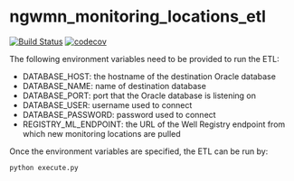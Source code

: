 # ngwmn_monitoring_locations_etl
[![Build Status](https://travis-ci.org/ACWI-SOGW/ngwmn_monitoring_locations_etl.svg?branch=master)](https://travis-ci.org/ACWI-SOGW/ngwmn_monitoring_locations_etl)
[![codecov](https://codecov.io/gh/ACWI-SOGW/ngwmn_monitoring_locations_etl/branch/master/graph/badge.svg)](https://codecov.io/gh/ACWI-SOGW/ngwmn_monitoring_locations_etl)

The following environment variables need to be provided to run the ETL:

* DATABASE_HOST: the hostname of the destination Oracle database
* DATABASE_NAME: name of destination database
* DATABASE_PORT: port that the Oracle database is listening on
* DATABASE_USER: username used to connect
* DATABASE_PASSWORD: password used to connect
* REGISTRY_ML_ENDPOINT: the URL of the Well Registry endpoint from which new monitoring locations are pulled

Once the environment variables are specified, the ETL can be run
by:

```
python execute.py
```